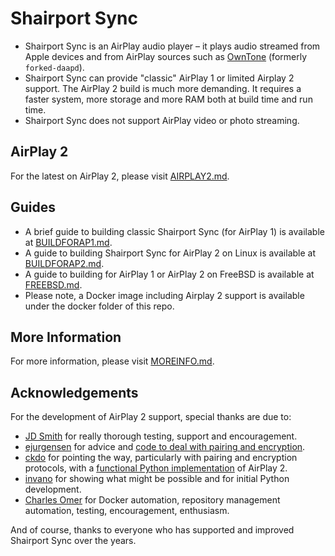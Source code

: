 
Shairport Sync
=============
* Shairport Sync is an AirPlay audio player – it plays audio streamed from Apple devices and from AirPlay sources such as [OwnTone](https://github.com/owntone/owntone-server) (formerly `forked-daapd`).
* Shairport Sync can provide "classic" AirPlay 1 or limited Airplay 2 support. The AirPlay 2 build is much more demanding. It requires a faster system, more storage and more RAM both at build time and run time.
* Shairport Sync does not support AirPlay video or photo streaming.

AirPlay 2
---
For the latest on AirPlay 2, please visit [AIRPLAY2.md](https://github.com/mikebrady/shairport-sync/blob/development/AIRPLAY2.md).

Guides
---
* A brief guide to building classic Shairport Sync (for AirPlay 1) is available at [BUILDFORAP1.md](https://github.com/mikebrady/shairport-sync/blob/development/BUILDFORAP1.md).
* A guide to building Shairport Sync for AirPlay 2 on Linux is available at [BUILDFORAP2.md](https://github.com/mikebrady/shairport-sync/blob/development/BUILDFORAP2.md).
* A guide to building for AirPlay 1 or AirPlay 2 on FreeBSD is available at [FREEBSD.md](https://github.com/mikebrady/shairport-sync/blob/development/FREEBSD.md).
* Please note, a Docker image including Airplay 2 support is available under the docker folder of this repo.

More Information
---
For more information, please visit [MOREINFO.md](https://github.com/mikebrady/shairport-sync/blob/development/MOREINFO.md).

Acknowledgements
---
For the development of AirPlay 2 support, special thanks are due to:
* [JD Smith](https://github.com/jdtsmith) for really thorough testing, support and encouragement.
* [ejurgensen](https://github.com/ejurgensen) for advice and [code to deal with pairing and encryption](https://github.com/ejurgensen/pair_ap).
* [ckdo](https://github.com/ckdo) for pointing the way, particularly with pairing and encryption protocols, with a [functional Python implementation](https://github.com/ckdo/airplay2-receiver) of AirPlay 2.
* [invano](https://github.com/invano) for showing what might be possible and for initial Python development.
* [Charles Omer](https://github.com/charlesomer) for Docker automation, repository management automation, testing, encouragement, enthusiasm.

And of course, thanks to everyone who has supported and improved Shairport Sync over the years.
